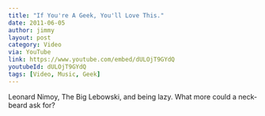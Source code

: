 ```yaml
---
title: "If You're A Geek, You'll Love This."
date: 2011-06-05
author: jimmy
layout: post
category: Video
via: YouTube
link: https://www.youtube.com/embed/dULOjT9GYdQ
youtubeId: dULOjT9GYdQ
tags: [Video, Music, Geek]
---
```


Leonard Nimoy, The Big Lebowski, and being lazy. What more could a neck-beard ask for?


